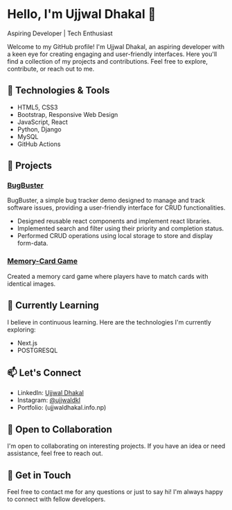 # Hello, I'm Ujjwal Dhakal 👋

Aspiring Developer | Tech Enthusiast

Welcome to my GitHub profile! I'm Ujjwal Dhakal, an aspiring developer with a keen eye for creating engaging and user-friendly interfaces. Here you'll find a collection of my projects and contributions. Feel free to explore, contribute, or reach out to me.


## 🔧 Technologies & Tools

- HTML5, CSS3
- Bootstrap, Responsive Web Design
- JavaScript, React
- Python, Django
- MySQL
- GitHub Actions



## 🚀 Projects

### [BugBuster](https://bugbusterrr.web.app/)
BugBuster, a simple bug tracker demo designed to manage and track software issues, providing a user-friendly interface for CRUD functionalities.
- Designed reusable react components and implement react libraries.
- Implemented search and filter using their priority and completion status. 
- Performed CRUD operations using local storage to store and display form-data.



### [Memory-Card Game](https://ujjwaldhakal7.github.io/Memory-card-game/)
Created a memory card game where players have to match cards with identical images. 



## 🌱 Currently Learning

I believe in continuous learning. Here are the technologies I'm currently exploring:

- Next.js
- POSTGRESQL
  

## 📫 Let's Connect

- LinkedIn: [Ujjwal Dhakal](https://www.linkedin.com/in/ujjwal-dhakal/)
- Instagram: [@ujjwaldkl](https://www.instagram.com/ujjwaldkl)
- Portfolio: (ujjwaldhakal.info.np)

## 🤝 Open to Collaboration

I'm open to collaborating on interesting projects. If you have an idea or need assistance, feel free to reach out.

## 💬 Get in Touch

Feel free to contact me for any questions or just to say hi! I'm always happy to connect with fellow developers.



